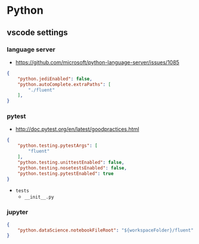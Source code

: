 # Python

## vscode settings

### language server

* https://github.com/microsoft/python-language-server/issues/1085

```json
{
    "python.jediEnabled": false,
    "python.autoComplete.extraPaths": [
        "./fluent"
    ],
}
```

### pytest

* http://doc.pytest.org/en/latest/goodpractices.html

```json
{
    "python.testing.pytestArgs": [
        "fluent"
    ],
    "python.testing.unittestEnabled": false,
    "python.testing.nosetestsEnabled": false,
    "python.testing.pytestEnabled": true
}
```

* ```tests```
  * ```__init__.py```

### jupyter

```json
{
    "python.dataScience.notebookFileRoot": "${workspaceFolder}/fluent"
}
```
